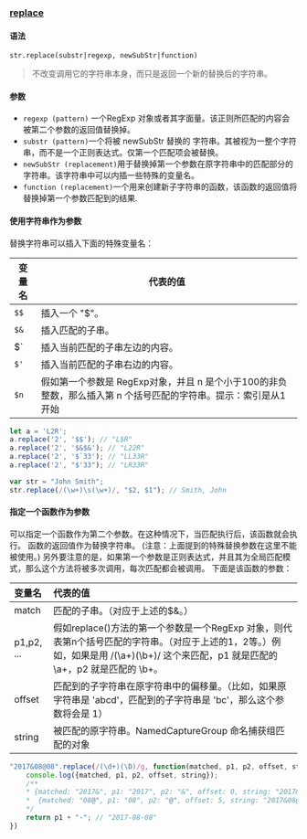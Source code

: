 ### [replace](https://developer.mozilla.org/zh-CN/docs/Web/JavaScript/Reference/Global_Objects/String/replace)
#### 语法
`str.replace(substr|regexp, newSubStr|function)`
> 不改变调用它的字符串本身，而只是返回一个新的替换后的字符串。

#### 参数
* `regexp (pattern)` 一个RegExp 对象或者其字面量。该正则所匹配的内容会被第二个参数的返回值替换掉。
* `substr (pattern)`一个将被 newSubStr 替换的 字符串。其被视为一整个字符串，而不是一个正则表达式。仅第一个匹配项会被替换。
* `newSubStr (replacement)`用于替换掉第一个参数在原字符串中的匹配部分的字符串。该字符串中可以内插一些特殊的变量名。
* `function (replacement)`一个用来创建新子字符串的函数，该函数的返回值将替换掉第一个参数匹配到的结果.

#### 使用字符串作为参数
替换字符串可以插入下面的特殊变量名：

|变量名|代表的值|
|-----|-------|
|`$$`|	插入一个 "$"。|
|`$&`|	插入匹配的子串。|
|$`|	插入当前匹配的子串左边的内容。|
|`$'`|	插入当前匹配的子串右边的内容。|
|`$n`|假如第一个参数是 RegExp对象，并且 n 是个小于100的非负整数，那么插入第 n 个括号匹配的字符串。提示：索引是从1开始|

```js
let a = 'L2R';
a.replace('2', '$$'); // "L$R"
a.replace('2', '$&$&'); // "L22R"
a.replace('2', '$`33'); // "LL33R"
a.replace('2', "$'33"); // "LR33R"

var str = "John Smith";
str.replace(/(\w+)\s(\w+)/, "$2, $1"); // Smith, John
```

#### 指定一个函数作为参数
可以指定一个函数作为第二个参数。在这种情况下，当匹配执行后，该函数就会执行。 函数的返回值作为替换字符串。 (注意：上面提到的特殊替换参数在这里不能被使用。) 另外要注意的是，如果第一个参数是正则表达式，并且其为全局匹配模式，那么这个方法将被多次调用，每次匹配都会被调用。
下面是该函数的参数：

|变量名	|代表的值|
|:-----|:-------|
|match|	匹配的子串。（对应于上述的$&。）|
|p1,p2, ...|假如replace()方法的第一个参数是一个RegExp 对象，则代表第n个括号匹配的字符串。（对应于上述的$1，$2等。）例如，如果是用 /(\a+)(\b+)/ 这个来匹配，p1 就是匹配的 \a+，p2 就是匹配的 \b+。|
|offset	|匹配到的子字符串在原字符串中的偏移量。（比如，如果原字符串是 'abcd'，匹配到的子字符串是 'bc'，那么这个参数将会是 1）|
|string	|被匹配的原字符串。NamedCaptureGroup	命名捕获组匹配的对象|

```js
"2017&08@08".replace(/(\d+)(\D)/g, function(matched, p1, p2, offset, string){
    console.log({matched, p1, p2, offset, string});
    /**
    * {matched: "2017&", p1: "2017", p2: "&", offset: 0, string: "2017&08@08"}
    *  {matched: "08@", p1: "08", p2: "@", offset: 5, string: "2017&08@08"}
    */
    return p1 + "-"; // "2017-08-08"
})
```

